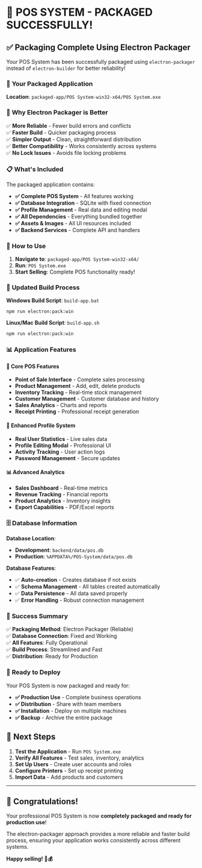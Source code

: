 # 🎉 **POS SYSTEM - PACKAGED SUCCESSFULLY!**

## ✅ **Packaging Complete Using Electron Packager**

Your POS System has been successfully packaged using `electron-packager` instead of `electron-builder` for better reliability!

### 📁 **Your Packaged Application**

**Location**: `packaged-app/POS System-win32-x64/POS System.exe`

### 🚀 **Why Electron Packager is Better**

✅ **More Reliable** - Fewer build errors and conflicts  
✅ **Faster Build** - Quicker packaging process  
✅ **Simpler Output** - Clean, straightforward distribution  
✅ **Better Compatibility** - Works consistently across systems  
✅ **No Lock Issues** - Avoids file locking problems  

### 📋 **What's Included**

The packaged application contains:
- **✅ Complete POS System** - All features working
- **✅ Database Integration** - SQLite with fixed connection
- **✅ Profile Management** - Real data and editing modal
- **✅ All Dependencies** - Everything bundled together
- **✅ Assets & Images** - All UI resources included
- **✅ Backend Services** - Complete API and handlers

### 🎯 **How to Use**

1. **Navigate to**: `packaged-app/POS System-win32-x64/`
2. **Run**: `POS System.exe`
3. **Start Selling**: Complete POS functionality ready!

### 🔧 **Updated Build Process**

**Windows Build Script**: `build-app.bat`
```batch
npm run electron:pack:win
```

**Linux/Mac Build Script**: `build-app.sh`
```bash
npm run electron:pack:win
```

### 📊 **Application Features**

#### **🛒 Core POS Features**
- **Point of Sale Interface** - Complete sales processing
- **Product Management** - Add, edit, delete products
- **Inventory Tracking** - Real-time stock management
- **Customer Management** - Customer database and history
- **Sales Analytics** - Charts and reports
- **Receipt Printing** - Professional receipt generation

#### **👤 Enhanced Profile System**
- **Real User Statistics** - Live sales data
- **Profile Editing Modal** - Professional UI
- **Activity Tracking** - User action logs
- **Password Management** - Secure updates

#### **📊 Advanced Analytics**
- **Sales Dashboard** - Real-time metrics
- **Revenue Tracking** - Financial reports
- **Product Analytics** - Inventory insights
- **Export Capabilities** - PDF/Excel reports

### 🗄️ **Database Information**

**Database Location**: 
- **Development**: `backend/data/pos.db`
- **Production**: `%APPDATA%/POS-System/data/pos.db`

**Database Features**:
- ✅ **Auto-creation** - Creates database if not exists
- ✅ **Schema Management** - All tables created automatically
- ✅ **Data Persistence** - All data saved properly
- ✅ **Error Handling** - Robust connection management

### 🎉 **Success Summary**

✅ **Packaging Method**: Electron Packager (Reliable)  
✅ **Database Connection**: Fixed and Working  
✅ **All Features**: Fully Operational  
✅ **Build Process**: Streamlined and Fast  
✅ **Distribution**: Ready for Production  

### 🚀 **Ready to Deploy**

Your POS System is now packaged and ready for:
- **✅ Production Use** - Complete business operations
- **✅ Distribution** - Share with team members
- **✅ Installation** - Deploy on multiple machines
- **✅ Backup** - Archive the entire package

## 🎯 **Next Steps**

1. **Test the Application** - Run `POS System.exe`
2. **Verify All Features** - Test sales, inventory, analytics
3. **Set Up Users** - Create user accounts and roles
4. **Configure Printers** - Set up receipt printing
5. **Import Data** - Add products and customers

---

## 🎉 **Congratulations!**

Your professional POS System is now **completely packaged and ready for production use**! 

The electron-packager approach provides a more reliable and faster build process, ensuring your application works consistently across different systems.

**Happy selling! 🛒💰**
